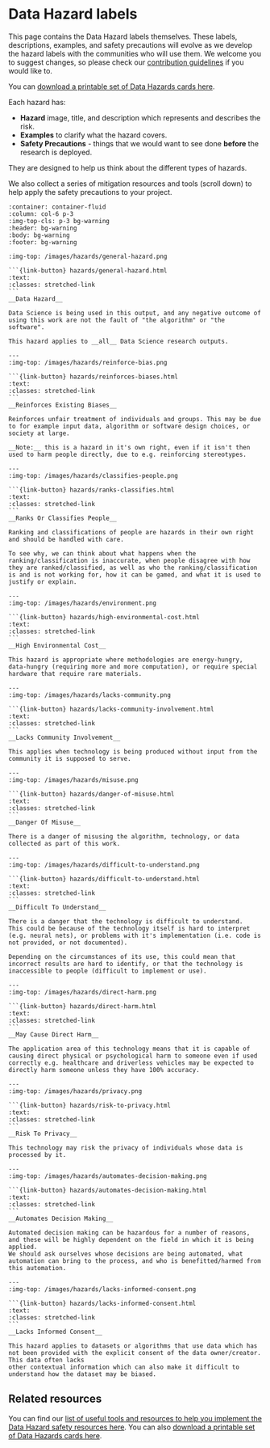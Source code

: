 # Data Hazard labels

This page contains the Data Hazard labels themselves.
These labels, descriptions, examples, and safety precautions will evolve as we develop the hazard labels with the communities who will use them.
We welcome you to suggest changes, so please check our [contribution guidelines](contribute) if you would like to. 

You can [download a printable set of Data Hazards cards here](../_static/DataHazards_PrintableCards.pdf).  

Each hazard has:
- __Hazard__ image, title, and description which represents and describes the risk.
- __Examples__ to clarify what the hazard covers.
- __Safety Precautions__ - things that we would want to see done **before** the research is deployed.

They are designed to help us think about the different types of hazards. 

We also collect a series of mitigation resources and tools (scroll down) to help apply the safety precautions to your project.

````{panels}
:container: container-fluid
:column: col-6 p-3
:img-top-cls: p-3 bg-warning
:header: bg-warning
:body: bg-warning 
:footer: bg-warning 

:img-top: /images/hazards/general-hazard.png

```{link-button} hazards/general-hazard.html
:text: 
:classes: stretched-link
```
__Data Hazard__

Data Science is being used in this output, and any negative outcome of using this work are not the fault of "the algorithm" or "the software". 

This hazard applies to __all__ Data Science research outputs.

---
:img-top: /images/hazards/reinforce-bias.png

```{link-button} hazards/reinforces-biases.html
:text: 
:classes: stretched-link
```
__Reinforces Existing Biases__

Reinforces unfair treatment of individuals and groups. This may be due to for example input data, algorithm or software design choices, or society at large. 

__Note:__ this is a hazard in it's own right, even if it isn't then used to harm people directly, due to e.g. reinforcing stereotypes.

---
:img-top: /images/hazards/classifies-people.png

```{link-button} hazards/ranks-classifies.html
:text: 
:classes: stretched-link
``` 
__Ranks Or Classifies People__

Ranking and classifications of people are hazards in their own right and should be handled with care.

To see why, we can think about what happens when the ranking/classification is inaccurate, when people disagree with how they are ranked/classified, as well as who the ranking/classification is and is not working for, how it can be gamed, and what it is used to justify or explain.

---
:img-top: /images/hazards/environment.png

```{link-button} hazards/high-environmental-cost.html
:text: 
:classes: stretched-link
``` 
__High Environmental Cost__

This hazard is appropriate where methodologies are energy-hungry, data-hungry (requiring more and more computation), or require special hardware that require rare materials. 

---
:img-top: /images/hazards/lacks-community.png

```{link-button} hazards/lacks-community-involvement.html
:text: 
:classes: stretched-link
``` 
__Lacks Community Involvement__

This applies when technology is being produced without input from the community it is supposed to serve.

---
:img-top: /images/hazards/misuse.png

```{link-button} hazards/danger-of-misuse.html
:text: 
:classes: stretched-link
``` 
__Danger Of Misuse__

There is a danger of misusing the algorithm, technology, or data collected as part of this work.

---
:img-top: /images/hazards/difficult-to-understand.png

```{link-button} hazards/difficult-to-understand.html
:text: 
:classes: stretched-link
``` 
__Difficult To Understand__

There is a danger that the technology is difficult to understand. 
This could be because of the technology itself is hard to interpret (e.g. neural nets), or problems with it's implementation (i.e. code is not provided, or not documented).

Depending on the circumstances of its use, this could mean that incorrect results are hard to identify, or that the technology is inaccessible to people (difficult to implement or use).

---
:img-top: /images/hazards/direct-harm.png

```{link-button} hazards/direct-harm.html
:text: 
:classes: stretched-link
``` 
__May Cause Direct Harm__

The application area of this technology means that it is capable of causing direct physical or psychological harm to someone even if used correctly e.g. healthcare and driverless vehicles may be expected to directly harm someone unless they have 100% accuracy.

---
:img-top: /images/hazards/privacy.png

```{link-button} hazards/risk-to-privacy.html
:text: 
:classes: stretched-link
``` 
__Risk To Privacy__

This technology may risk the privacy of individuals whose data is processed by it. 

---
:img-top: /images/hazards/automates-decision-making.png

```{link-button} hazards/automates-decision-making.html
:text: 
:classes: stretched-link
``` 
__Automates Decision Making__

Automated decision making can be hazardous for a number of reasons, and these will be highly dependent on the field in which it is being applied. 
We should ask ourselves whose decisions are being automated, what automation can bring to the process, and who is benefitted/harmed from this automation. 

---
:img-top: /images/hazards/lacks-informed-consent.png

```{link-button} hazards/lacks-informed-consent.html
:text: 
:classes: stretched-link
``` 
__Lacks Informed Consent__

This hazard applies to datasets or algorithms that use data which has not been provided with the explicit consent of the data owner/creator. This data often lacks
other contextual information which can also make it difficult to understand how the dataset may be biased.

````

## Related resources

You can find our [list of useful tools and resources to help you implement the Data Hazard safety resources here](mitigation-resources.md). 
You can also [download a printable set of Data Hazards cards here](../_static/DataHazards_PrintableCards.pdf).  
